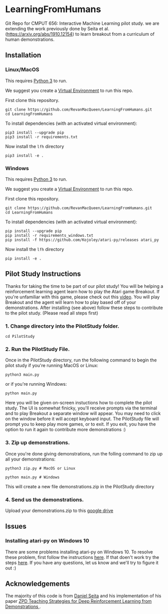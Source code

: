 # LearningFromHumans
Git Repo for CMPUT 656: Interactive Machine Learning pilot study. we are extending the work previously done by Seita et al. (https://arxiv.org/abs/1910.12154) to learn breakout from a curriculum of human demonstrations.

## Installation

### Linux/MacOS
This requires [Python 3](https://www.python.org/downloads/) to run.

We suggest you create a [Virtual Environment](https://packaging.python.org/guides/installing-using-pip-and-virtual-environments/)
to run this repo.

First clone this repository.
```
git clone https://github.com/RevanMacQueen/LearningFromHumans.git
cd LearningFromHumans
```

To install dependencies (with an activated virtual environment):
```
pip3 install --upgrade pip
pip3 install -r requirements.txt
```
Now install the `lfh` directory
```
pip3 install -e .
```

### Windows
This requires [Python 3](https://www.python.org/downloads/) to run.

We suggest you create a [Virtual Environment](https://packaging.python.org/guides/installing-using-pip-and-virtual-environments/)
to run this repo.

First clone this repository.
```
git clone https://github.com/RevanMacQueen/LearningFromHumans.git
cd LearningFromHumans
```

To install dependencies (with an activated virtual environment):
```
pip install --upgrade pip
pip install -r requirements_windows.txt
pip install -f https://github.com/Kojoley/atari-py/releases atari_py 
```
Now install the `lfh` directory
```
pip install -e .
```

## Pilot Study Instructions

Thanks for taking the time to be part of our pilot study! You will be helping a reinforcement learning agent learn how to play the Atari game Breakout. If you're unfamiliar with this game, please check out this [video](https://www.youtube.com/watch?v=V1eYniJ0Rnk). You will play Breakout and the agent will learn how to play based off of your demonstrations. After installing (see above) follow these steps to contribute to the pilot study. (Please read all steps first) 

### 1. Change directory into the PilotStudy folder.

```cd PilotStudy```

### 2. Run the PilotStudy File.

Once in the PilotStudy directory, run the following command to begin the pilot study if you're running MacOS or Linux: 
```
python3 main.py
```

or if you're running Windows:
```
python main.py
```

Here you will be given on-screen instuctions how to complete the pilot study. The UI is somewhat finicky, you'll receive prompts via the terminal and to play Breakout a separate window will appear. You may need to click on the window before it will accept keyboard input. The PilotStudy file will prompt you to keep play more games, or to exit. If you exit, you have the option to run it again to contribute more demonstrations :)  

### 3. Zip up demonstrations.

Once you're done giving demonstrations, run the folling command to zip up all your demonstrations:
```
python3 zip.py # MacOS or Linux
```

```
python main.py # Windows
```


This will create a new file demonstrations.zip in the PilotStudy directory

### 4. Send us the demonstrations.

Upload your demonstrations.zip to this [google drive](https://drive.google.com/drive/folders/1ZvrUFTViP6u3XR2V1wuE_JLINQ7cqYlY?usp=sharing)


## Issues

### Installing atari-py on Windows 10
There are some problems installing atari-py on Windows 10. To resolve these problem, first follow the instructions [here](https://github.com/openai/gym/issues/1726). If that doen't work try the steps [here](https://stackoverflow.com/questions/63080326/could-not-find-module-atari-py-ale-interface-ale-c-dll-or-one-of-its-dependenc/64104353#64104353). If you have any questions, let us know and we'll try to figure it out :)

## Acknowledgements
The majority of this code is from [Daniel Seita](https://people.eecs.berkeley.edu/~seita/) and his implementation
of his paper [ZPD Teaching Strategies for Deep Reinforcement Learning from Demonstrations
](https://arxiv.org/abs/1910.12154).

